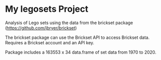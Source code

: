 # My legosets Project

Analysis of Lego sets using the data from the
brickset package (https://github.com/jbryer/brickset)

The brickset package can use the Brickset API to access Brickset data.
Requires a Brickset account and an API key.

Package includes a 163553 x 34 data.frame of set data from 1970 to 2020.
